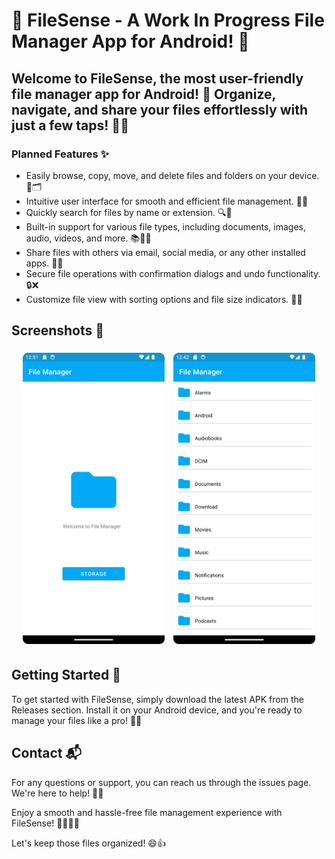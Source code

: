 # 📂 FileSense - A Work In Progress File Manager App for Android! 🚀

## Welcome to FileSense, the most user-friendly file manager app for Android! 🎉 Organize, navigate, and share your files effortlessly with just a few taps! 📲💼

### Planned Features ✨
- Easily browse, copy, move, and delete files and folders on your device. 📁🗂️
- Intuitive user interface for smooth and efficient file management. 🤝📝
- Quickly search for files by name or extension. 🔍📄
- Built-in support for various file types, including documents, images, audio, videos, and more. 📚🎵🎥
- Share files with others via email, social media, or any other installed apps. 📧📱
- Secure file operations with confirmation dialogs and undo functionality. 🔒❌
- Customize file view with sorting options and file size indicators. 🔄📏

## Screenshots 📸
<div style="text-align: center;">
  <img src="README/1.png" alt="Screenshot 1" style="display: inline-block; width: 45%; padding: 5px;">
  <img src="README/2.png" alt="Screenshot 2" style="display: inline-block; width: 45%; padding: 5px;">
</div>

## Getting Started 🚀

To get started with FileSense, simply download the latest APK from the Releases section. Install it on your Android device, and you're ready to manage your files like a pro! 💪📂

## Contact 📬

For any questions or support, you can reach us through the issues page. We're here to help! 🤗💌

Enjoy a smooth and hassle-free file management experience with FileSense! 🚀📂💼📲

Let's keep those files organized! 😄👍
